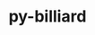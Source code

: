 ---
title: "py-billiard"
layout: cache
categories: [package, develop]
meta: {"compilers": ["gcc@=7.5.0"], "num_specs": 5, "num_specs_by_stack": {"radiuss": 5, "root": 5}, "oss": ["ubuntu18.04"], "platforms": ["linux"], "stacks": ["radiuss", "root"], "targets": ["x86_64_v3"], "versions": ["4.2.0"]}
spec_details: [{"compiler": "gcc@=7.5.0", "hash": "bauiwenbhcdnvnzlbfc3llzdeicjtta7", "os": "ubuntu18.04", "platform": "linux", "size": "-", "stacks": ["radiuss", "root"], "target": "x86_64_v3", "variants": ["build_system=python_pip"], "versions": ["4.2.0"]}, {"compiler": "gcc@=7.5.0", "hash": "hzrezaom2vpa2w5e7ptotax6qq2546tn", "os": "ubuntu18.04", "platform": "linux", "size": "-", "stacks": ["radiuss", "root"], "target": "x86_64_v3", "variants": ["build_system=python_pip"], "versions": ["4.2.0"]}, {"compiler": "gcc@=7.5.0", "hash": "qh4qffdudckkag3mvtawx3rj35gcndw5", "os": "ubuntu18.04", "platform": "linux", "size": "-", "stacks": ["radiuss", "root"], "target": "x86_64_v3", "variants": ["build_system=python_pip"], "versions": ["4.2.0"]}, {"compiler": "gcc@=7.5.0", "hash": "qqvs23rgqiufz36fr77k2cugx37ngzpb", "os": "ubuntu18.04", "platform": "linux", "size": "-", "stacks": ["radiuss", "root"], "target": "x86_64_v3", "variants": ["build_system=python_pip"], "versions": ["4.2.0"]}, {"compiler": "gcc@=7.5.0", "hash": "zp24ktplac7nhcq6caqrfdfst4g3ashe", "os": "ubuntu18.04", "platform": "linux", "size": "-", "stacks": ["radiuss", "root"], "target": "x86_64_v3", "variants": ["build_system=python_pip"], "versions": ["4.2.0"]}]
---